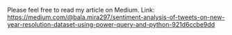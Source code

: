 Please feel free to read my article on Medium. 
Link: https://medium.com/@bala.mira297/sentiment-analysis-of-tweets-on-new-year-resolution-dataset-using-power-query-and-python-921d6ccbe9dd
